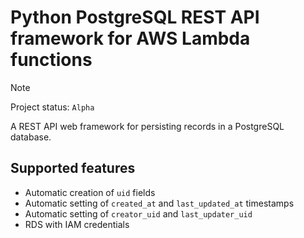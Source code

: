# Python PostgreSQL REST API framework for AWS Lambda functions
> [!NOTE]
> Project status: `Alpha`

A REST API web framework for persisting records in a PostgreSQL database.

## Supported features
- Automatic creation of `uid` fields
- Automatic setting of `created_at` and `last_updated_at` timestamps
- Automatic setting of `creator_uid` and `last_updater_uid`
- RDS with IAM credentials
